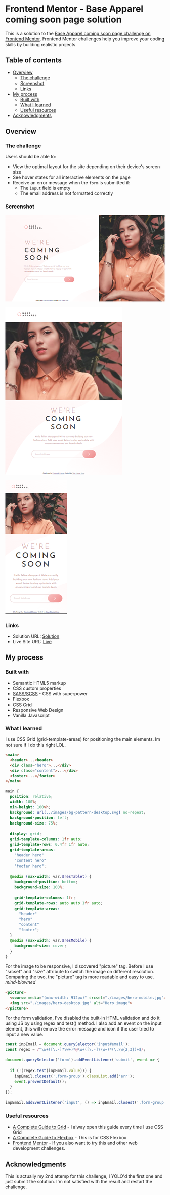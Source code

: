 # Frontend Mentor - Base Apparel coming soon page solution

This is a solution to the [Base Apparel coming soon page challenge on Frontend Mentor](https://www.frontendmentor.io/challenges/base-apparel-coming-soon-page-5d46b47f8db8a7063f9331a0). Frontend Mentor challenges help you improve your coding skills by building realistic projects. 

## Table of contents

- [Overview](#overview)
  - [The challenge](#the-challenge)
  - [Screenshot](#screenshot)
  - [Links](#links)
- [My process](#my-process)
  - [Built with](#built-with)
  - [What I learned](#what-i-learned)
  - [Useful resources](#useful-resources)
- [Acknowledgments](#acknowledgments)

## Overview

### The challenge

Users should be able to:

- View the optimal layout for the site depending on their device's screen size
- See hover states for all interactive elements on the page
- Receive an error message when the `form` is submitted if:
  - The `input` field is empty
  - The email address is not formatted correctly

### Screenshot

![](./design/Desktop.png)

![](./design/Tablet.png)

![](./design/Mobile.png)

### Links

- Solution URL: [Solution](https://github.com/NJVS/Base-Apparel-coming-soon-page.git)
- Live Site URL: [Live](https://njvs.github.io/Base-Apparel-coming-soon-page/)

## My process

### Built with

- Semantic HTML5 markup
- CSS custom properties
- [SASS/SCSS](https://sass-lang.com) - CSS with superpower
- Flexbox
- CSS Grid
- Responsive Web Design
- Vanilla Javascript

### What I learned

I use CSS Grid (grid-template-areas) for positioning the main elements. Im not sure if I do this right LOL.

```html
<main>
  <header>...<header>
  <div class="hero">...</div>
  <div class="content">...</div>
  <footer>...</footer>
</main>
```

```scss
main {
  position: relative;
  width: 100%;
  min-height: 100vh;
  background: url(../images/bg-pattern-desktop.svg) no-repeat;
  background-position: left;
  background-size: 75%;

  display: grid;
  grid-template-columns: 1fr auto;
  grid-template-rows: 0.4fr 1fr auto;
  grid-template-areas:
    "header hero"
    "content hero"
    "footer hero";

  @media (max-width: var.$resTablet) {
    background-position: bottom;
    background-size: 100%;

    grid-template-columns: 1fr;
    grid-template-rows: auto auto 1fr auto;
    grid-template-areas: 
      "header"
      "hero"
      "content"
      "footer";
  }
  @media (max-width: var.$resMobile) {
    background-size: cover;
  }
}
```

For the image to be responsive, I discovered "picture" tag. Before I use "srcset" and "size" attribute to switch the image on different resolution. Comparing the two, the "picture" tag is more readable and easy to use. *mind-blowned*

```html
<picture>
  <source media="(max-width: 912px)" srcset="./images/hero-mobile.jpg">
  <img src="./images/hero-desktop.jpg" alt="Hero image">
</picture>
```

For the form validation, I've disabled the built-in HTML validation and do it using JS by using regex and test() method. I also add an event on the input element, this will remove the error message and icon if the user tried to input a new value.

```js
const inpEmail = document.querySelector('input#email');
const regex = /^\w+([\.-]?\w+)*@\w+([\.-]?\w+)*(\.\w{2,3})+$/;

document.querySelector('form').addEventListener('submit', event => {

  if (!(regex.test(inpEmail.value))) {
    inpEmail.closest('.form-group').classList.add('err');
    event.preventDefault();
  }
});

inpEmail.addEventListener('input', () => inpEmail.closest('.form-group').classList.remove('err'));
```

### Useful resources

- [A Complete Guide to Grid](https://css-tricks.com/snippets/css/complete-guide-grid/) - I alway open this guide every time I use CSS Grid
- [A Complete Guide to Flexbox](https://css-tricks.com/snippets/css/a-guide-to-flexbox/) - This is for CSS Flexbox
- [Frontend Mentor](https://www.frontendmentor.io) - If you also want to try this and other web development challenges.

## Acknowledgments

This is actually my 2nd attemp for this challenge, I YOLO'd the first one and just submit the solution. I'm not satisfied with the result and restart the challenge.
